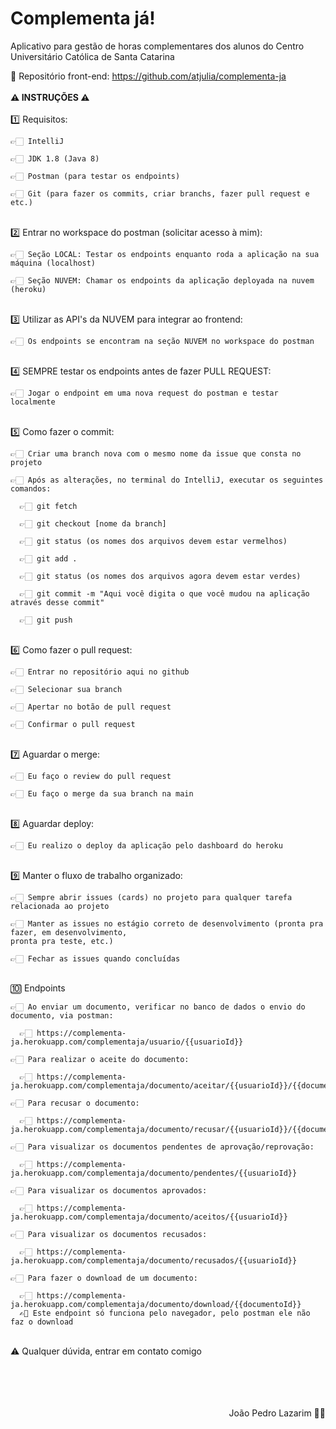 # Complementa já!
Aplicativo para gestão de horas complementares dos alunos do Centro Universitário Católica de Santa Catarina


🧠 Repositório front-end: https://github.com/atjulia/complementa-ja
<br>
<br>
**⚠ INSTRUÇÕES ⚠**
<br>
<br>
1️⃣ Requisitos:

    👉🏻 IntelliJ
  
    👉🏻 JDK 1.8 (Java 8)
  
    👉🏻 Postman (para testar os endpoints)
    
    👉🏻 Git (para fazer os commits, criar branchs, fazer pull request e etc.)
<br>
2️⃣ Entrar no workspace do postman (solicitar acesso à mim):

    👉🏻 Seção LOCAL: Testar os endpoints enquanto roda a aplicação na sua máquina (localhost)
    
    👉🏻 Seção NUVEM: Chamar os endpoints da aplicação deployada na nuvem (heroku)
<br>
3️⃣ Utilizar as API's da NUVEM para integrar ao frontend:

    👉🏻 Os endpoints se encontram na seção NUVEM no workspace do postman
<br>
4️⃣ SEMPRE testar os endpoints antes de fazer PULL REQUEST:

    👉🏻 Jogar o endpoint em uma nova request do postman e testar localmente
<br>
5️⃣ Como fazer o commit:

    👉🏻 Criar uma branch nova com o mesmo nome da issue que consta no projeto
    
    👉🏻 Após as alterações, no terminal do IntelliJ, executar os seguintes comandos:
    
      👉🏻 git fetch
      
      👉🏻 git checkout [nome da branch]
      
      👉🏻 git status (os nomes dos arquivos devem estar vermelhos)
      
      👉🏻 git add .
      
      👉🏻 git status (os nomes dos arquivos agora devem estar verdes)
      
      👉🏻 git commit -m "Aqui você digita o que você mudou na aplicação através desse commit"
      
      👉🏻 git push
<br>
6️⃣ Como fazer o pull request:

    👉🏻 Entrar no repositório aqui no github
    
    👉🏻 Selecionar sua branch
    
    👉🏻 Apertar no botão de pull request
    
    👉🏻 Confirmar o pull request
<br>
7️⃣ Aguardar o merge:

    👉🏻 Eu faço o review do pull request
    
    👉🏻 Eu faço o merge da sua branch na main
<br>
8️⃣ Aguardar deploy:

    👉🏻 Eu realizo o deploy da aplicação pelo dashboard do heroku
<br>
9️⃣ Manter o fluxo de trabalho organizado:

    👉🏻 Sempre abrir issues (cards) no projeto para qualquer tarefa relacionada ao projeto
    
    👉🏻 Manter as issues no estágio correto de desenvolvimento (pronta pra fazer, em desenvolvimento,
    pronta pra teste, etc.)
    
    👉🏻 Fechar as issues quando concluídas
<br>
🔟 Endpoints

    👉🏻 Ao enviar um documento, verificar no banco de dados o envio do documento, via postman:
    
      👉🏻 https://complementa-ja.herokuapp.com/complementaja/usuario/{{usuarioId}}
      
    👉🏻 Para realizar o aceite do documento:
    
      👉🏻 https://complementa-ja.herokuapp.com/complementaja/documento/aceitar/{{usuarioId}}/{{documentoId}}
      
    👉🏻 Para recusar o documento:
    
      👉🏻 https://complementa-ja.herokuapp.com/complementaja/documento/recusar/{{usuarioId}}/{{documentoId}}
    
    👉🏻 Para visualizar os documentos pendentes de aprovação/reprovação:
    
      👉🏻 https://complementa-ja.herokuapp.com/complementaja/documento/pendentes/{{usuarioId}}
    
    👉🏻 Para visualizar os documentos aprovados:
    
      👉🏻 https://complementa-ja.herokuapp.com/complementaja/documento/aceitos/{{usuarioId}}
    
    👉🏻 Para visualizar os documentos recusados:
    
      👉🏻 https://complementa-ja.herokuapp.com/complementaja/documento/recusados/{{usuarioId}}
      
    👉🏻 Para fazer o download de um documento:
    
      👉🏻 https://complementa-ja.herokuapp.com/complementaja/documento/download/{{documentoId}}
      ✍🏻 Este endpoint só funciona pelo navegador, pelo postman ele não faz o download
 <br>
⚠ Qualquer dúvida, entrar em contato comigo
<br>
<br>
<br>
<br>
<br>
<p align="right">João Pedro Lazarim ✍🏻</p>
